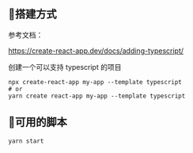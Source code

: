 ## 🔵搭建方式

参考文档：

https://create-react-app.dev/docs/adding-typescript/

创建一个可以支持 typescript 的项目

```shell
npx create-react-app my-app --template typescript
# or
yarn create react-app my-app --template typescript
```



## 🔵可用的脚本



```shell
yarn start
```

